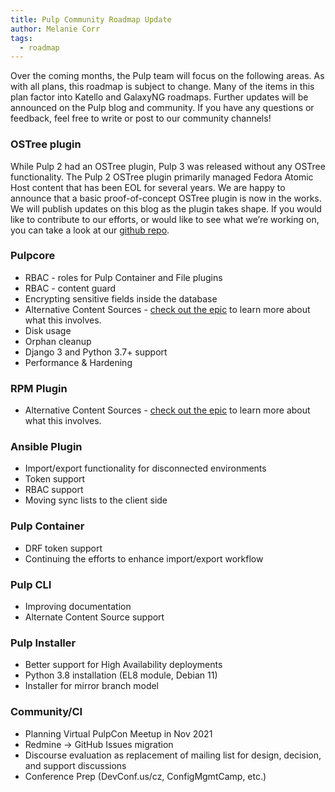 ```yaml
---
title: Pulp Community Roadmap Update
author: Melanie Corr
tags:
  - roadmap
---
```


Over the coming months, the Pulp team will focus on the following areas. As with all plans, this roadmap is subject to change. Many of the items in this plan factor into Katello and GalaxyNG roadmaps.
Further updates will be announced on the Pulp blog and community. If you have any questions or feedback, feel free to write or post to our community channels!

### OSTree plugin

While Pulp 2 had an OSTree plugin, Pulp 3 was released without any OSTree functionality.
The Pulp 2 OSTree plugin primarily managed Fedora Atomic Host content that has been EOL for several years.
We are happy to announce that a basic proof-of-concept OSTree plugin is now in the works.
We will publish updates on this blog as the plugin takes shape.
If you would like to contribute to our efforts, or would like to see what we’re working on, you can take a look at our [github repo](https://github.com/pulp/pulp_ostree).

### Pulpcore

* RBAC - roles for Pulp Container and File plugins
* RBAC - content guard
* Encrypting sensitive fields inside the database
* Alternative Content Sources - [check out the epic](https://pulp.plan.io/issues/7832) to learn more about what this involves.
* Disk usage
* Orphan cleanup
* Django 3 and Python 3.7+ support
* Performance & Hardening


### RPM Plugin

* Alternative Content Sources -  [check out the epic](https://pulp.plan.io/issues/7832) to learn more about what this involves.

### Ansible Plugin

* Import/export functionality for disconnected environments
* Token support
* RBAC support
* Moving sync lists to the client side

### Pulp Container

* DRF token support
* Continuing the efforts to enhance import/export workflow

### Pulp CLI

* Improving documentation
* Alternate Content Source support

### Pulp Installer

* Better support for High Availability deployments
* Python 3.8 installation (EL8 module, Debian 11)
* Installer for mirror branch model

### Community/CI

* Planning Virtual PulpCon Meetup in Nov 2021
* Redmine → GitHub Issues migration
* Discourse evaluation as replacement of mailing list for design, decision, and support discussions
* Conference Prep (DevConf.us/cz, ConfigMgmtCamp, etc.)
